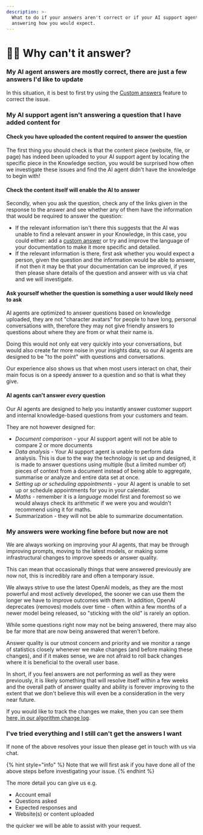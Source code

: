 ```yaml
---
description: >-
  What to do if your answers aren't correct or if your AI support agent isn't
  answering how you would expect.
---
```


# 🤷‍♀️ Why can't it answer?

### My AI agent answers are mostly correct, there are just a few answers I'd like to update

In this situation, it is best to first try using the [Custom answers](../features/improve-+-custom-answers.md) feature to correct the issue.

### My AI support agent isn't answering a question that I have added content for

#### Check you have uploaded the content required to answer the question

The first thing you should check is that the content piece (website, file, or page) has indeed been uploaded to your AI support agent by locating the specific piece in the Knowledge section, you would be surprised how often we investigate these issues and find the AI agent didn't have the knowledge to begin with!

#### Check the content itself will enable the AI to answer

Secondly, when you ask the question, check any of the links given in the response to the answer and see whether any of them have the information that would be required to answer the question:

* If the relevant information isn't there this suggests that the AI was unable to find a relevant answer in your Knowledge, in this case, you could either: add a [custom answer](../features/improve-+-custom-answers.md) or try and improve the language of your documentation to make it more specific and detailed.
* If the relevant information is there, first ask whether you would expect a person, given the question and the information would be able to answer, if not then it may be that your documentation can be improved, if yes then please share details of the question and answer with us via chat and we will investigate.

#### Ask yourself whether the question is something a user would likely need to ask

AI agents are optimized to answer questions based on knowledge uploaded, they are not "character avatars" for people to have long, personal conversations with, therefore they may not give friendly answers to questions about where they are from or what their name is.

Doing this would not only eat very quickly into your conversations, but would also create far more noise in your insights data, so our AI agents are designed to be "to the point" with questions and conversations.

Our experience also shows us that when most users interact on chat, their main focus is on a speedy answer to a question and so that is what they give.

#### AI agents can't answer _every_ question

Our AI agents are designed to help you instantly answer customer support and internal knowledge-based questions from your customers and team.

They are not however designed for:

* _Document comparison_ - your AI support agent will not be able to compare 2 or more documents
* _Data analysis_ - Your AI support agent is unable to perform data analysis. This is due to the way the technology is set up and designed, it is made to answer questions using multiple (but a limited number of) pieces of context from a document instead of being able to aggregate, summarise or analyze and entire data set at once.
* _Setting up or scheduling appointments_ - your AI agent is unable to set up or schedule appointments for you in your calendar.
* _Maths_ - remember it is a _language_ model first and foremost so we would always check its arithmetic if we were you and wouldn't recommend using it for maths.
* Summarization - they will not be able to summarize documentation.

### My answers were working fine before but now are not

We are always working on improving your AI agents, that may be through improving prompts, moving to the latest models, or making some infrastructural changes to improve speeds or answer quality.

This can mean that occasionally things that were answered previously are now not, this is incredibly rare and often a temporary issue.

We always strive to use the latest OpenAI models, as they are the most powerful and most actively developed, the sooner we can use them the longer we have to improve outcomes with them. In addition, OpenAI deprecates (removes) models over time - often within a few months of a newer model being released, so "sticking with the old" is rarely an option.&#x20;

While some questions right now may not be being answered, there may also be far more that are now being answered that weren't before.&#x20;

Answer quality is our utmost concern and priority and we monitor a range of statistics closely whenever we make changes (and before making these changes), and if it makes sense, we are not afraid to roll back changes where it is beneficial to the overall user base.

In short, if you feel answers are not performing as well as they were previously, it is likely something that will resolve itself within a few weeks and the overall path of answer quality and ability is forever improving to the extent that we don't believe this will even be a consideration in the very near future.

If you would like to track the changes we make, then you can see them [here, in our algorithm change log](broken-reference).

### I've tried everything and I still can't get the answers I want

If none of the above resolves your issue then please get in touch with us via chat.&#x20;

{% hint style="info" %}
Note that we will first ask if you have done all of the above steps before investigating your issue.
{% endhint %}

The more detail you can give us e.g.&#x20;

* Account email
* Questions asked
* Expected responses and&#x20;
* Website(s) or content uploaded

the quicker we will be able to assist with your request.
